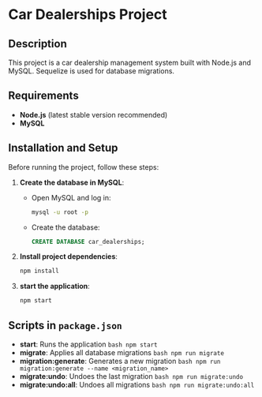 # Car Dealerships Project

## Description

This project is a car dealership management system built with Node.js and MySQL. Sequelize is used for database migrations.

## Requirements

- **Node.js** (latest stable version recommended)
- **MySQL**

## Installation and Setup

Before running the project, follow these steps:

1. **Create the database in MySQL**:
   - Open MySQL and log in:
     ```bash
     mysql -u root -p
     ```
   - Create the database:
     ```sql
     CREATE DATABASE car_dealerships;
     ```

2. **Install project dependencies**:
   ```bash
   npm install

3. **start the application**:
   ```bash
   npm start


## Scripts in `package.json` 
- **start**: Runs the application ```bash npm start ``` 
- **migrate**: Applies all database migrations ```bash npm run migrate ``` 
- **migration:generate**: Generates a new migration ```bash npm run migration:generate --name <migration_name> ``` 
- **migrate:undo**: Undoes the last migration ```bash npm run migrate:undo ``` 
- **migrate:undo:all**: Undoes all migrations ```bash npm run migrate:undo:all ```
